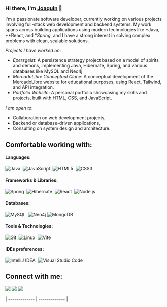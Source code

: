 ### Hi there, I'm [Joaquin](https://itsjoacordev.netlify.app) 👋

I'm a passionate software developer, currently working on various projects involving full-stack web development and backend systems. 
My work spans across building applications using modern technologies like *Java, **React, and **Spring*, and I have a strong interest in solving complex problems with clean, scalable solutions.

*Projects I have worked on*:
- *Epersgeist*: A persistence strategy project based on a model of spirits and demons, implementing Java, Hibernate, Spring, and various databases like MySQL and Neo4j.
- *MercadoLibre Conceptual Clone*: A conceptual development of the MercadoLibre website for educational purposes, using React, Tailwind, and API integration.
- *Portfolio Website*: A personal portfolio showcasing my skills and projects, built with HTML, CSS, and JavaScript.

*I am open to*:
- Collaboration on web development projects,
- Backend or database-driven applications,
- Consulting on system design and architecture.

## Comfortable working with:

#### Languages:

![Java](https://img.shields.io/badge/Java-ED8B00?style=for-the-badge&logo=java&logoColor=white)&nbsp;
![JavaScript](https://img.shields.io/badge/JavaScript-F7DF1E?style=for-the-badge&logo=javascript&logoColor=black)&nbsp;
![HTML5](https://img.shields.io/badge/HTML5-E34F26?style=for-the-badge&logo=html5&logoColor=white)&nbsp;
![CSS3](https://img.shields.io/badge/CSS3-1572B6?style=for-the-badge&logo=css3&logoColor=white)

#### Frameworks & Libraries:

![Spring](https://img.shields.io/badge/Spring-6DB33F?style=for-the-badge&logo=spring&logoColor=white)&nbsp;
![Hibernate](https://img.shields.io/badge/Hibernate-59666C?style=for-the-badge&logo=hibernate&logoColor=white)&nbsp;
![React](https://img.shields.io/badge/React-61DAFB?style=for-the-badge&logo=react&logoColor=black)&nbsp;
![Node.js](https://img.shields.io/badge/Node.js-339933?style=for-the-badge&logo=node.js&logoColor=white)

#### Databases:

![MySQL](https://img.shields.io/badge/MySQL-00000F?style=for-the-badge&logo=mysql&logoColor=white)&nbsp;
![Neo4j](https://img.shields.io/badge/Neo4j-008CC1?style=for-the-badge&logo=neo4j&logoColor=white)
![MongoDB](https://img.shields.io/badge/MongoDB-47A248?style=for-the-badge&logo=mongodb&logoColor=white)&nbsp;

#### Tools & Technologies:

![Git](https://img.shields.io/badge/GIT-E44C30?style=for-the-badge&logo=git&logoColor=white)&nbsp;
![Linux](https://img.shields.io/badge/Linux-FCC624?style=for-the-badge&logo=linux&logoColor=black)&nbsp;
![Vite](https://img.shields.io/badge/Vite-646CFF?style=for-the-badge&logo=vite&logoColor=white)

#### IDEs preferences:

![IntelliJ IDEA](https://img.shields.io/badge/IntelliJ%20IDEA-000000.svg?style=for-the-badge&logo=intellij-idea&logoColor=white)&nbsp;
![Visual Studio Code](https://img.shields.io/badge/Visual%20Studio%20Code-0078d7.svg?style=for-the-badge&logo=visual-studio-code&logoColor=white)

## Connect with me:

<p align="center">
  
[<img src="https://img.shields.io/badge/LinkedIn-%2312100E.svg?&style=for-the-badge&logo=linkedin&logoColor=white&color=black" />](https://linkedin.com/in/joaco-rodriguez)
[<img src="https://img.shields.io/badge/GitHub-%2312100E.svg?&style=for-the-badge&logo=github&logoColor=white&color=black" />](https://github.com/itsjoacor)
[<img src="https://img.shields.io/badge/Portfolio-%2312100E.svg?&style=for-the-badge&logo=www&logoColor=white&color=black" />](https://itsjoacordev.netlifly.app)

</p>


| ------------- | ------------- |
